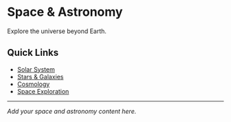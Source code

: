 # Space & Astronomy

Explore the universe beyond Earth.

## Quick Links

- [Solar System](./solar-system)
- [Stars & Galaxies](./stars-galaxies)
- [Cosmology](./cosmology)
- [Space Exploration](./exploration)

---

*Add your space and astronomy content here.*
